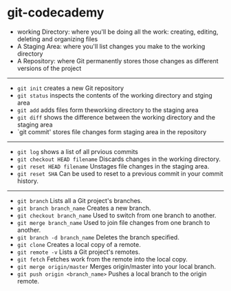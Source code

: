 # git-codecademy

* working Directory: where you'll be doing all the work: creating, editing, deleting and organizing files
* A Staging Area: where you'll list changes you make to the working directory
* A Repository: where Git permanently stores those changes as different versions of the project
____
* `git init` creates a new Git repository
* `git status` inspects the contents of the working directory and stging area
* `git add` adds files form theworking directory to the staging area
* `git diff` shows the difference between the working directory and the staging area
* `git commit' stores file changes form staging area in the repository
____

* `git log` shows a list of all prvious commits
* `git checkout HEAD filename` Discards changes in the working directory.
* `git reset HEAD filename` Unstages file changes in the staging area.
* `git reset SHA` Can be used to reset to a previous commit in your commit history.
____

* `git branch` Lists all a Git project's branches.
* `git branch branch_name` Creates a new branch.
* `git checkout branch_name` Used to switch from one branch to another.
* `git merge branch_name` Used to join file changes from one branch to another.
* `git branch -d branch_name` Deletes the branch specified.
* `git clone` Creates a local copy of a remote.
* `git remote -v` Lists a Git project's remotes.
* `git fetch` Fetches work from the remote into the local copy.
* `git merge origin/master` Merges origin/master into your local branch.
* `git push origin <branch_name>` Pushes a local branch to the origin remote.